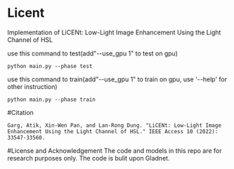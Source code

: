 # Licent
Implementation of LiCENt: Low-Light Image Enhancement Using the Light Channel of HSL




use this command to test(add"--use_gpu 1" to test on gpu)
```
python main.py --phase test
```

use this command to train(add"--use_gpu 1" to train on gpu, use '--help' for other instruction)
```
python main.py --phase train 
```

#Citation
```
Garg, Atik, Xin-Wen Pan, and Lan-Rong Dung. "LiCENt: Low-Light Image Enhancement Using the Light Channel of HSL." IEEE Access 10 (2022): 33547-33560.
```
#License and Acknowledgement
The code and models in this repo are for research purposes only. The code is bulit upon Gladnet.